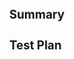 <!--
  Thanks for submitting a pull request!
  We appreciate you spending the time to work on these changes. Please provide enough information so that others can review your pull request.

  Before submitting a pull request, please make sure the following is done:

  - Fork this repository
  - Implement your changes
  - Document your changes
  - Git stage your required changes and commit
-->

## Summary

<!-- Explain the **motivation** for making this change. What existing problem does the pull request solve? -->

## Test Plan

<!-- Demonstrate the code is solid. Example: what tests did you perform, example requests, etc. -->